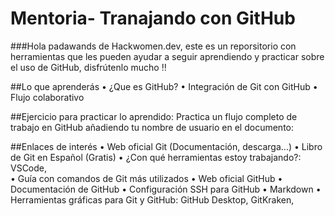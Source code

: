 # Mentoria- Tranajando con GitHub

###Hola padawands de Hackwomen.dev, este es un reporsitorio con herramientas que les pueden ayudar a seguir aprendiendo y practicar sobre el uso de GitHub, disfrútenlo mucho :bangbang:

##Lo que aprenderás
•	¿Que es GitHub?
•	Integración de Git con GitHub
•	Flujo colaborativo

##Ejercicio para practicar lo aprendido:
Practica un flujo completo de trabajo en GitHub añadiendo tu nombre de usuario en el documento:

##Enlaces de interés
•	Web oficial Git (Documentación, descarga...)
•	Libro de Git en Español (Gratis)
•	¿Con qué herramientas estoy trabajando?:  VSCode,  
•	Guía con comandos de Git más utilizados
•	Web oficial GitHub
•	Documentación de GitHub
•	Configuración SSH para GitHub
•	Markdown
•	Herramientas gráficas para Git y GitHub: GitHub Desktop, GitKraken, 

